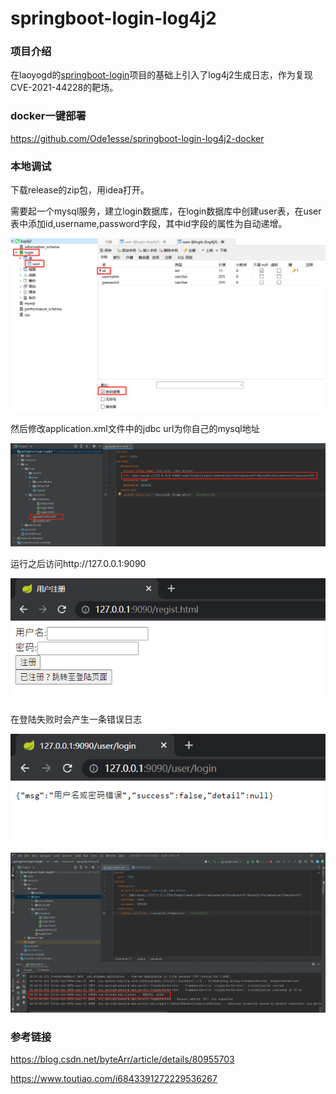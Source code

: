 # springboot-login-log4j2

### 项目介绍

在laoyogd的[springboot-login](https://github.com/laoyog/springboot-login)项目的基础上引入了log4j2生成日志，作为复现CVE-2021-44228的靶场。

### docker一键部署

https://github.com/Ode1esse/springboot-login-log4j2-docker

### 本地调试
下载release的zip包，用idea打开。

需要起一个mysql服务，建立login数据库，在login数据库中创建user表，在user表中添加id,username,password字段，其中id字段的属性为自动递增。

![image-20211214203420371](resource/README/media/image-20211214203420371.png)

然后修改application.xml文件中的jdbc url为你自己的mysql地址

![image-20211214204044004](resource/README/media/image-20211214204044004.png)

运行之后访问http://127.0.0.1:9090

![image-20211214205005122](resource/README/media/image-20211214205005122.png)

在登陆失败时会产生一条错误日志

![image-20211214205221675](resource/README/media/image-20211214205221675.png)

![image-20211214205341001](resource/README/media/image-20211214205341001.png)

### 参考链接
https://blog.csdn.net/byteArr/article/details/80955703

https://www.toutiao.com/i6843391272229536267


